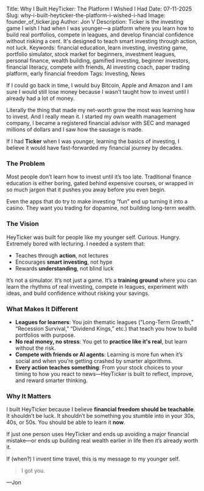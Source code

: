 Title: Why I Built HeyTicker: The Platform I Wished I Had
Date: 07-11-2025
Slug: why-i-built-heyticker-the-platform-i-wished-i-had
Image: founder_of_ticker.jpg
Author: Jon V
Description: Ticker is the investing game I wish I had when I was younger—a platform where you learn how to build real portfolios, compete in leagues, and develop financial confidence without risking a cent. It's designed to teach smart investing through action, not luck.
Keywords: financial education, learn investing, investing game, portfolio simulator, stock market for beginners, investment leagues, personal finance, wealth building, gamified investing, beginner investors, financial literacy, compete with friends, AI investing coach, paper trading platform, early financial freedom
Tags: Investing, News

If I could go back in time, I would buy Bitcoin, Apple and Amazon and I am sure I would still lose money because I wasn’t taught how to invest until I already had a lot of money.

Literally the thing that made my net-worth grow the most was learning how to invest. And I really mean it. I started my own wealth management company, I became a registered financial advisor with SEC and managed millions of dollars and I saw how the sausage is made.

If I had **Ticker** when I was younger, learning the basics of investing, I believe it would have fast-forwarded my financial journey by decades.



### The Problem

Most people don’t learn how to invest until it’s too late. Traditional finance education is either boring, gated behind expensive courses, or wrapped in so much jargon that it pushes you away before you even begin.

Even the apps that do try to make investing “fun” end up turning it into a casino. They want you trading for dopamine, not building long-term wealth.

### The Vision

HeyTicker was built for people like my younger self. Curious. Hungry. Extremely bored with lecturing. I needed a system that:

- Teaches through **action**, not lectures
- Encourages **smart investing**, not hype
- Rewards **understanding**, not blind luck

It’s not a simulator. It’s not just a game. It’s a **training ground** where you can learn the rhythms of real investing, compete in leagues, experiment with ideas, and build confidence without risking your savings.

### What Makes It Different

- **Leagues for learners**: You join thematic leagues (“Long-Term Growth,” “Recession Survival,” “Dividend Kings,” etc.) that teach you how to build portfolios with purpose.
- **No real money, no stress**: You get to **practice like it's real**, but learn without the risk.
- **Compete with friends or AI agents**: Learning is more fun when it’s social and when you’re getting crashed by smarter algorithms.
- **Every action teaches something**: From your stock choices to your timing to how you react to news—HeyTicker is built to reflect, improve, and reward smarter thinking.

### Why It Matters

I built HeyTicker because I believe **financial freedom should be teachable**. It shouldn’t be luck. It shouldn’t be something you stumble into in your 30s, 40s, or 50s. You should be able to learn it **now**.

If just one person uses HeyTicker and ends up avoiding a major financial mistake—or ends up building real wealth earlier in life then it’s already worth it.

If (when?) I invent time travel, this is my message to my younger self.

> I got you.

—Jon
